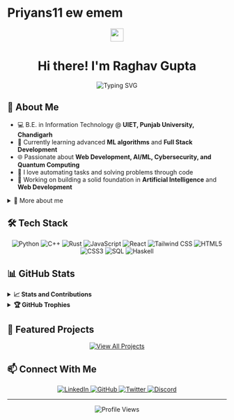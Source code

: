 # Priyans11 ew emem

<div align="center">
  <img src="https://raw.githubusercontent.com/MartinHeinz/MartinHeinz/master/wave.gif" width="30px" style="max-width:100%;">
  <h1>Hi there! I'm Raghav Gupta</h1>
</div>

<div align="center">
  <img src="https://readme-typing-svg.herokuapp.com?font=Fira+Code&pause=1000&color=58A6FF&center=true&width=435&lines=2nd+Year+IT+Student;Web+Developer;AI%2FML+Engineer;Problem+Solver;Tech+Enthusiast" alt="Typing SVG" style="max-width:100%;" />
</div>

## 💫 About Me

- 💻 B.E. in Information Technology @ **UIET, Punjab University, Chandigarh**
- 🌱 Currently learning advanced **ML algorithms** and **Full Stack Development**
- 🌐 Passionate about **Web Development, AI/ML, Cybersecurity, and Quantum Computing**
- 🧩 I love automating tasks and solving problems through code
- 🔭 Working on building a solid foundation in **Artificial Intelligence** and **Web Development**

<details>
  <summary>🧠 More about me</summary>
  <br>
  
- 📚 Dedicated and hardworking optimist, eager to learn and adapt to new challenges
- 🔍 Current focus: Expanding my skills in AI and Machine Learning for real-world applications
- ⚡ Fun fact: *Add an interesting fun fact about yourself*

</details>

## 🛠️ Tech Stack

<div align="center">
  <!-- Languages -->
  <img src="https://img.shields.io/badge/Python-3776AB?style=for-the-badge&logo=python&logoColor=white" alt="Python" />
  <img src="https://img.shields.io/badge/C++-00599C?style=for-the-badge&logo=c%2B%2B&logoColor=white" alt="C++" />
  <img src="https://img.shields.io/badge/Rust-000000?style=for-the-badge&logo=rust&logoColor=white" alt="Rust" />
  <img src="https://img.shields.io/badge/JavaScript-F7DF1E?style=for-the-badge&logo=javascript&logoColor=black" alt="JavaScript" />
  
  <!-- Frontend -->
  <img src="https://img.shields.io/badge/React-61DAFB?style=for-the-badge&logo=react&logoColor=black" alt="React" />
  <img src="https://img.shields.io/badge/Tailwind_CSS-38B2AC?style=for-the-badge&logo=tailwind-css&logoColor=white" alt="Tailwind CSS" />
  <img src="https://img.shields.io/badge/HTML5-E34F26?style=for-the-badge&logo=html5&logoColor=white" alt="HTML5" />
  <img src="https://img.shields.io/badge/CSS3-1572B6?style=for-the-badge&logo=css3&logoColor=white" alt="CSS3" />
  
  <!-- Other Skills -->
  <img src="https://img.shields.io/badge/SQL-4479A1?style=for-the-badge&logo=postgresql&logoColor=white" alt="SQL" />
  <img src="https://img.shields.io/badge/Haskell-5e5086?style=for-the-badge&logo=haskell&logoColor=white" alt="Haskell" />
</div>

## 📊 GitHub Stats

<details>
  <summary><b>📈 Stats and Contributions</b></summary>
  <br>
  <div align="center">
    <a href="https://github.com/Raghav-56">
      <img width="49%" src="https://github-readme-stats.vercel.app/api?username=Raghav-56&show_icons=true&theme=github_dark&include_all_commits=true&count_private=true" alt="Raghav's GitHub Stats" />
    </a>
    <a href="https://github.com/Raghav-56">
      <img width="49%" src="https://github-readme-stats.vercel.app/api/top-langs/?username=Raghav-56&layout=compact&langs_count=7&theme=github_dark" alt="Raghav's Top Languages" />
    </a>
  </div>
  
  <div align="center">
    <img width="70%" src="https://streak-stats.demolab.com/?user=Raghav-56&theme=github-dark-blue" alt="Raghav's GitHub streak" />
  </div>

  <div align="center">
    <img src="https://github-profile-summary-cards.vercel.app/api/cards/profile-details?username=Raghav-56&theme=github_dark" width="100%" alt="Contribution Graph" />
  </div>
</details>

<details>
  <summary><b>🏆 GitHub Trophies</b></summary>
  <br>
  <div align="center">
    <img src="https://github-profile-trophy.vercel.app/?username=Raghav-56&theme=darkhub&no-frame=true&no-bg=false&margin-w=4&row=2&column=4" alt="GitHub Trophies" width="100%" />
  </div>
</details>

## 🌟 Featured Projects
<!-- 
Project section content
-->

<div align="center">
  <a href="https://github.com/Raghav-56?tab=repositories">
    <img src="https://img.shields.io/badge/View_All_Projects-181717?style=for-the-badge&logo=github&logoColor=white" alt="View All Projects" />
  </a>
</div>

## 📫 Connect With Me

<div align="center">
  <a href="https://www.linkedin.com/in/raghav-gupta-035b4a292" target="_blank">
    <img src="https://img.shields.io/badge/LinkedIn-0077B5?style=for-the-badge&logo=linkedin&logoColor=white" alt="LinkedIn" />
  </a>
  <a href="https://github.com/Raghav-56" target="_blank">
    <img src="https://img.shields.io/badge/GitHub-181717?style=for-the-badge&logo=github&logoColor=white" alt="GitHub" />
  </a>
  <a href="https://x.com/Raghav_rgup" target="_blank">
    <img src="https://img.shields.io/badge/Twitter-1DA1F2?style=for-the-badge&logo=twitter&logoColor=white" alt="Twitter" />
  </a>
  <a href="https://discordapp.com/users/Infra56" target="_blank">
    <img src="https://img.shields.io/badge/Discord-5865F2?style=for-the-badge&logo=discord&logoColor=white" alt="Discord" />
  </a>
</div>

<!--START_SECTION:activity-->
<!-- This section will be automatically updated with your recent GitHub activity -->
<!--END_SECTION:activity-->

---

<div align="center">
  <img src="https://komarev.com/ghpvc/?username=Raghav-56&color=blueviolet&style=flat-square&label=Profile+Views" alt="Profile Views" />
</div>

